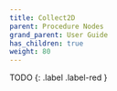 ```yaml
---
title: Collect2D
parent: Procedure Nodes
grand_parent: User Guide
has_children: true
weight: 80
---
```


TODO
{: .label .label-red }
